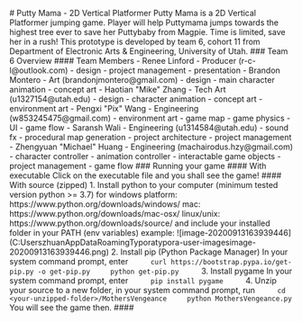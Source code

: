 #   P u t t y   M a m a   -   2 D   V e r t i c a l   P l a t f o r m e r  
  
 P u t t y   M a m a   i s   a   2 D   V e r t i c a l   P l a t f o r m e r   j u m p i n g   g a m e .   P l a y e r   w i l l   h e l p   P u t t y m a m a   j u m p s   t o w a r d s   t h e   h i g h e s t   t r e e   e v e r   t o   s a v e   h e r   P u t t y b a b y   f r o m   M a g p i e .   T i m e   i s   l i m i t e d ,   s a v e   h e r   i n   a   r u s h !  
  
  
  
 T h i s   p r o t o t y p e   i s   d e v e l o p e d   b y   t e a m   6 ,   c o h o r t   1 1   f r o m   D e p a r t m e n t   o f   E l e c t r o n i c   A r t s   &   E n g i n e e r i n g ,   U n i v e r s i t y   o f   U t a h .  
  
 # # #   T e a m   6   O v e r v i e w  
  
 # # # #   T e a m   M e m b e r s  
  
 -   R e n e e   L i n f o r d   -   P r o d u c e r   ( r - c - l @ o u t l o o k . c o m )  
     -   d e s i g n  
     -   p r o j e c t   m a n a g e m e n t  
     -   p r e s e n t a t i o n  
 -   B r a n d o n   M o n t e r o   -   A r t   ( b r a n d o n j m o n t e r o @ g m a i l . c o m )  
     -   d e s i g n  
     -   m a i n   c h a r a c t e r   a n i m a t i o n  
     -   c o n c e p t   a r t    
 -   H a o t i a n   " M i k e "   Z h a n g   -   T e c h   A r t   ( u 1 3 2 7 1 5 4 @ u t a h . e d u )    
     -   d e s i g n  
     -   c h a r a c t e r   a n i m a t i o n  
     -   c o n c e p t   a r t  
     -   e n v i r o n m e n t   a r t  
 -   P e n g x i   " P i x "   W a n g   -   E n g i n e e r i n g   ( w 8 5 3 2 4 5 4 7 5 @ g m a i l . c o m )  
     -   e n v i r o n m e n t   a r t  
     -   g a m e   m a p  
     -   g a m e   p h y s i c s  
     -   U I  
     -   g a m e   f l o w  
 -   S a r a n s h   W a l i   -   E n g i n e e r i n g   ( u 1 3 1 4 5 8 4 @ u t a h . e d u )  
     -   s o u n d   f x  
     -   p r o c e d u r a l   m a p   g e n e r a t i o n  
     -   p r o j e c t   a r c h i t e c t u r e  
     -   p r o j e c t   m a n a g e m e n t  
 -   Z h e n g y u a n   " M i c h a e l "   H u a n g   -   E n g i n e e r i n g   ( m a c h a i r o d u s . h z y @ g m a i l . c o m )  
     -   c h a r a c t e r   c o n t r o l l e r  
     -   a n i m a t i o n   c o n t r o l l e r  
     -   i n t e r a c t a b l e   g a m e   o b j e c t s  
     -   p r o j e c t   m a n a g e m e n t  
     -   g a m e   f l o w  
  
 # # #   R u n n i n g   y o u r   g a m e  
  
 # # # #   W i t h   e x e c u t a b l e  
  
 C l i c k   o n   t h e   e x e c u t a b l e   f i l e   a n d   y o u   s h a l l   s e e   t h e   g a m e !  
  
 # # # #   W i t h   s o u r c e   ( z i p p e d )  
  
 1 .   I n s t a l l   p y t h o n   t o   y o u r   c o m p u t e r   ( m i n i m u m   t e s t e d   v e r s i o n   p y t h o n   > =   3 . 7 )  
  
       f o r   w i n d o w s   p l a t f o r m :   h t t p s : / / w w w . p y t h o n . o r g / d o w n l o a d s / w i n d o w s /  
  
       m a c :   h t t p s : / / w w w . p y t h o n . o r g / d o w n l o a d s / m a c - o s x /  
  
       l i n u x / u n i x :   h t t p s : / / w w w . p y t h o n . o r g / d o w n l o a d s / s o u r c e /  
  
       a n d   i n c l u d e   y o u r   i n s t a l l e d   f o l d e r   i n   y o u r   P A T H   ( e n v   v a r i a b l e s )  
  
       e x a m p l e :  
  
       ! [ i m a g e - 2 0 2 0 0 9 1 3 1 6 3 9 3 9 4 4 6 ] ( C : \ U s e r s \ z h u a n \ A p p D a t a \ R o a m i n g \ T y p o r a \ t y p o r a - u s e r - i m a g e s \ i m a g e - 2 0 2 0 0 9 1 3 1 6 3 9 3 9 4 4 6 . p n g )  
  
 2 .   I n s t a l l   p i p   ( P y t h o n   P a c k a g e   M a n a g e r )  
  
       I n   y o u r   s y s t e m   c o m m a n d   p r o m p t ,   e n t e r  
  
       ` ` `  
       c u r l   h t t p s : / / b o o t s t r a p . p y p a . i o / g e t - p i p . p y   - o   g e t - p i p . p y  
       p y t h o n   g e t - p i p . p y  
       ` ` `  
  
 3 .   I n s t a l l   p y g a m e  
  
       I n   y o u r   s y s t e m   c o m m a n d   p r o m p t ,   e n t e r  
  
       ` ` `  
       p i p   i n s t a l l   p y g a m e  
       ` ` `  
  
 4 .   U n z i p   y o u r   s o u r c e   t o   a   n e w   f o l d e r ,   i n   y o u r   s y s t e m   c o m m a n d   p r o m p t ,   r u n  
  
       ` ` `  
       c d   < y o u r - u n z i p p e d - f o l d e r > / M o t h e r s V e n g e a n c e  
       p y t h o n   M o t h e r s V e n g e a n c e . p y  
       ` ` `  
  
       Y o u   w i l l   s e e   t h e   g a m e   t h e n .  
  
        
  
 # # # #   